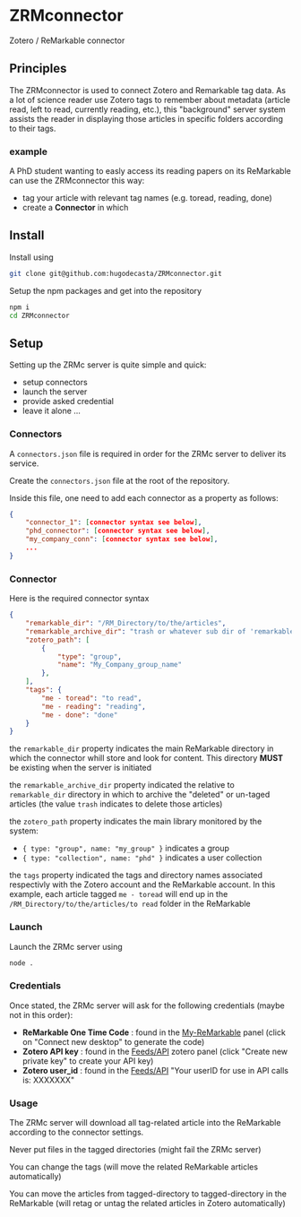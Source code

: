 # ZRMconnector
Zotero / ReMarkable connector

## Principles

The ZRMconnector is used to connect Zotero and Remarkable tag data. As a lot of science reader use Zotero tags to remember about metadata (article read, left to read, currently reading, etc.), this "background" server system assists the reader in displaying those articles in specific folders according to their tags.

### example

A PhD student wanting to easly access its reading papers on its ReMarkable can use the ZRMconnector this way:

 - tag your article with relevant tag names (e.g. toread, reading, done)
 - create a **Connector** in which 

## Install

Install using 
```bash
git clone git@github.com:hugodecasta/ZRMconnector.git
```

Setup the npm packages and get into the repository
```bash
npm i
cd ZRMconnector
```

## Setup

Setting up the ZRMc server is quite simple and quick:
 - setup connectors
 - launch the server
 - provide asked credential
 - leave it alone ...

### Connectors

A `connectors.json` file is required in order for the ZRMc server to deliver its service.

Create the `connectors.json` file at the root of the repository.

Inside this file, one need to add each connector as a property as follows:

```json
{
    "connector_1": [connector syntax see below],
    "phd_connector": [connector syntax see below],
    "my_company_conn": [connector syntax see below],
    ...
}
```

### Connector

Here is the required connector syntax
```json
{
    "remarkable_dir": "/RM_Directory/to/the/articles",
    "remarkable_archive_dir": "trash or whatever sub dir of 'remarkable_dir'",
    "zotero_path": [
        {
            "type": "group",
            "name": "My_Company_group_name"
        },
    ],
    "tags": {
        "me - toread": "to read",
        "me - reading": "reading",
        "me - done": "done"
    }
}
```

the `remarkable_dir` property indicates the main ReMarkable directory in which the connector whill store and look for content. This directory **MUST** be existing when the server is initiated

the `remarkable_archive_dir` property indicated the relative to `remarkable_dir` directory in which to archive the "deleted" or un-taged articles (the value `trash` indicates to delete those articles)

the `zotero_path` property indicates the main library monitored by the system:
 - `{ type: "group", name: "my_group" }` indicates a group
 - `{ type: "collection", name: "phd" }` indicates a user collection

the `tags` property indicated the tags and directory names associated respectivly with the Zotero account and the ReMarkable account. In this example, each article tagged `me - toread` will end up in the `/RM_Directory/to/the/articles/to read` folder in the ReMarkable

### Launch

Launch the ZRMc server using 
```bash
node .
```

### Credentials

Once stated, the ZRMc server will ask for the following credentials (maybe not in this order):
 - **ReMarkable One Time Code** : found in the [My-ReMarkable](https://my.remarkable.com/list/desktop) panel (click on "Connect new desktop" to generate the code)
 - **Zotero API key** : found in the [Feeds/API](https://www.zotero.org/settings/keys) zotero panel (click "Create new private key" to create your API key)
 - **Zotero user_id** : found in the [Feeds/API](https://www.zotero.org/settings/keys) "Your userID for use in API calls is: XXXXXXX"

### Usage

The ZRMc server will download all tag-related article into the ReMarkable according to the connector settings.

Never put files in the tagged directories (might fail the ZRMc server)

You can change the tags (will move the related ReMarkable articles automatically)

You can move the articles from tagged-directory to tagged-directory in the ReMarkable (will retag or untag the related articles in Zotero automatically)